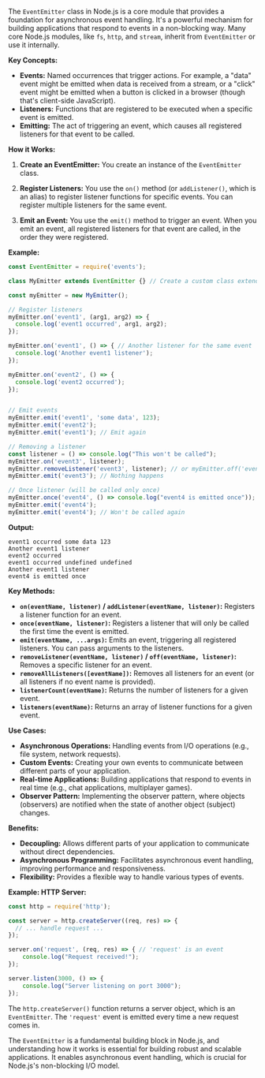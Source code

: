 The `EventEmitter` class in Node.js is a core module that provides a foundation for asynchronous event handling. It's a powerful mechanism for building applications that respond to events in a non-blocking way.  Many core Node.js modules, like `fs`, `http`, and `stream`, inherit from `EventEmitter` or use it internally.

**Key Concepts:**

* **Events:**  Named occurrences that trigger actions.  For example, a "data" event might be emitted when data is received from a stream, or a "click" event might be emitted when a button is clicked in a browser (though that's client-side JavaScript).
* **Listeners:** Functions that are registered to be executed when a specific event is emitted.
* **Emitting:** The act of triggering an event, which causes all registered listeners for that event to be called.

**How it Works:**

1. **Create an EventEmitter:** You create an instance of the `EventEmitter` class.

2. **Register Listeners:** You use the `on()` method (or `addListener()`, which is an alias) to register listener functions for specific events.  You can register multiple listeners for the same event.

3. **Emit an Event:** You use the `emit()` method to trigger an event.  When you emit an event, all registered listeners for that event are called, in the order they were registered.

**Example:**

```javascript
const EventEmitter = require('events');

class MyEmitter extends EventEmitter {} // Create a custom class extending EventEmitter

const myEmitter = new MyEmitter();

// Register listeners
myEmitter.on('event1', (arg1, arg2) => {
  console.log('event1 occurred', arg1, arg2);
});

myEmitter.on('event1', () => { // Another listener for the same event
  console.log('Another event1 listener');
});

myEmitter.on('event2', () => {
  console.log('event2 occurred');
});


// Emit events
myEmitter.emit('event1', 'some data', 123);
myEmitter.emit('event2');
myEmitter.emit('event1'); // Emit again

// Removing a listener
const listener = () => console.log("This won't be called");
myEmitter.on('event3', listener);
myEmitter.removeListener('event3', listener); // or myEmitter.off('event3', listener);
myEmitter.emit('event3'); // Nothing happens

// Once listener (will be called only once)
myEmitter.once('event4', () => console.log("event4 is emitted once"));
myEmitter.emit('event4');
myEmitter.emit('event4'); // Won't be called again
```

**Output:**

```
event1 occurred some data 123
Another event1 listener
event2 occurred
event1 occurred undefined undefined
Another event1 listener
event4 is emitted once
```

**Key Methods:**

* **`on(eventName, listener)` / `addListener(eventName, listener)`:** Registers a listener function for an event.
* **`once(eventName, listener)`:** Registers a listener that will only be called the first time the event is emitted.
* **`emit(eventName, ...args)`:** Emits an event, triggering all registered listeners. You can pass arguments to the listeners.
* **`removeListener(eventName, listener)` / `off(eventName, listener)`:** Removes a specific listener for an event.
* **`removeAllListeners([eventName])`:** Removes all listeners for an event (or all listeners if no event name is provided).
* **`listenerCount(eventName)`:** Returns the number of listeners for a given event.
* **`listeners(eventName)`:** Returns an array of listener functions for a given event.

**Use Cases:**

* **Asynchronous Operations:** Handling events from I/O operations (e.g., file system, network requests).
* **Custom Events:** Creating your own events to communicate between different parts of your application.
* **Real-time Applications:** Building applications that respond to events in real time (e.g., chat applications, multiplayer games).
* **Observer Pattern:** Implementing the observer pattern, where objects (observers) are notified when the state of another object (subject) changes.

**Benefits:**

* **Decoupling:**  Allows different parts of your application to communicate without direct dependencies.
* **Asynchronous Programming:**  Facilitates asynchronous event handling, improving performance and responsiveness.
* **Flexibility:**  Provides a flexible way to handle various types of events.

**Example: HTTP Server:**

```javascript
const http = require('http');

const server = http.createServer((req, res) => {
  // ... handle request ...
});

server.on('request', (req, res) => { // 'request' is an event
    console.log("Request received!");
});

server.listen(3000, () => {
    console.log("Server listening on port 3000");
});
```

The `http.createServer()` function returns a server object, which is an `EventEmitter`.  The `'request'` event is emitted every time a new request comes in.

The `EventEmitter` is a fundamental building block in Node.js, and understanding how it works is essential for building robust and scalable applications. It enables asynchronous event handling, which is crucial for Node.js's non-blocking I/O model.
